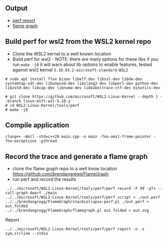## Output
- [perf report](./example-report.txt)
- [flame graph](./example.svg)


## Build perf for wsl2 from the WSL2 kernel repo
- Clone the WSL2 kernel to a well known location
- Build perf for wsl2 - NOTE: there are many options for these libs if you run `make -j8` it will warn about lib options to enable features, tested against wsl2 kernel `5.10.93.2-microsoft-standard-WSL2`
```
# sudo apt install flex bison libelf-dev libssl-dev libdw-dev systemtap-sdt-dev libunwind-dev libslang2-dev libperl-dev python-dev libzstd-dev libcap-dev libnuma-dev libbabeltrace-ctf-dev binutils-dev

# git clone https://github.com/microsoft/WSL2-Linux-Kernel --depth 1 --branch linux-msft-wsl-5.10.y
# cd WSL2-Linux-Kernel/tools/perf
# make -j8
```

## Compile application
```
clang++ -Wall -std=c++20 main.cpp -o main -fno-omit-frame-pointer -fno-exceptions -pthread
```

## Record the trace and generate a flame graph
- clone the flame graph repo to a well know location https://github.com/brendangregg/FlameGraph
- run perf and record the results
```
../../microsoft/WSL2-Linux-Kernel/tools/perf/perf record -F 99 -gTs --call-graph dwarf ./main
../../microsoft/WSL2-Linux-Kernel/tools/perf/perf script > ./out.perf
../../brendangregg/FlameGraph/stackcollapse-perf.pl ./out.perf > out.folded
../../brendangregg/FlameGraph/flamegraph.pl out.folded > out.svg
```

Report
```
../../microsoft/WSL2-Linux-Kernel/tools/perf/perf report -n -s sym,srcline --stdio
```